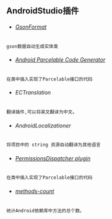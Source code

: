 ## AndroidStudio插件

* ###### [GsonFormat][GsonFormat]

```
gson数据自动生成实体类
```

* ###### [Android Parcelable Code Generator][Android Parcelable Code Generator]

```
在类中插入实现了Parcelable接口的代码
```

* ###### ECTranslation

```
翻译插件,可以将英文翻译为中文。
```

* ###### AndroidLocalizationer

```
将项目中的 string 资源自动翻译为其他语言
```

* ###### [PermissionsDispatcher plugin][PermissionsDispatcher plugin]

```
在类中插入实现了Parcelable接口的代码
```

* ###### [methods-count][methods-count]

```
统计Android依赖库中方法的总个数。
```

[GsonFormat]:https://github.com/zzz40500/GsonFormat
[PermissionsDispatcher plugin]:https://github.com/shiraji/permissions-dispatcher-plugin
[Android Parcelable Code Generator]:https://plugins.jetbrains.com/plugin/7332-android-parcelable-code-generator
[methods-count]:https://plugins.jetbrains.com/plugin/8076-android-methods-count



